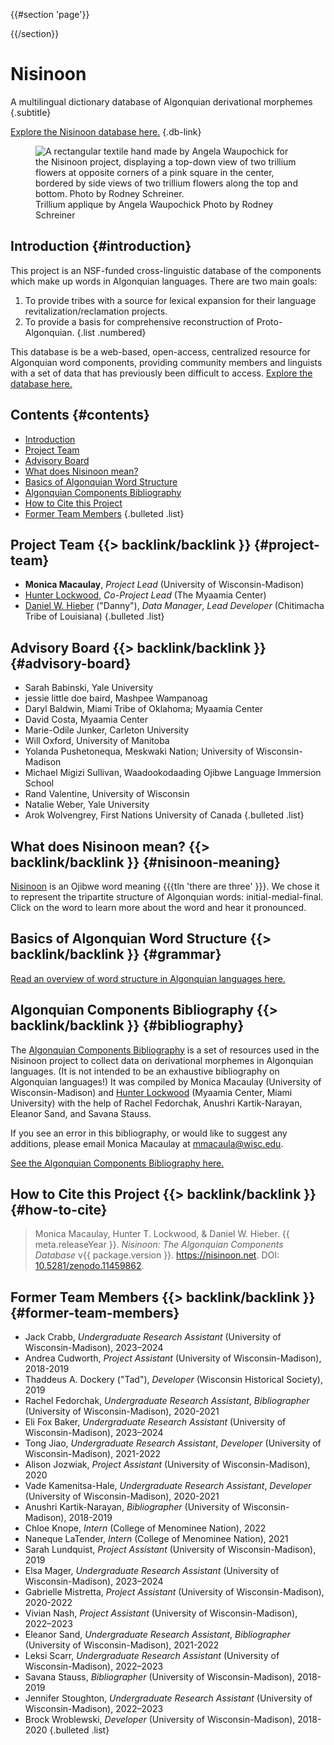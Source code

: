 {{#section 'page'}}
  <link rel=preload href=/images/textile.jpg as=image type=image/jpeg>
{{/section}}

# Nisinoon

A multilingual dictionary database of Algonquian derivational morphemes {.subtitle}

[Explore the Nisinoon database here.](/search) {.db-link}

<figure class=textile>
  <img alt='A rectangular textile hand made by Angela Waupochick for the Nisinoon project, displaying a top-down view of two trillium flowers at opposite corners of a pink square in the center, bordered by side views of two trillium flowers along the top and bottom. Photo by Rodney Schreiner.' src=/images/textile.jpg>
  <figcaption class=caption>
    <span>Trillium applique by Angela Waupochick</span>
    <span>Photo by Rodney Schreiner</span>
  </figcaption>
</figure>

<section class=intro>

## Introduction {#introduction}

This project is an NSF-funded cross-linguistic database of the components which make up words in Algonquian languages. There are two main goals:

1. To provide tribes with a source for lexical expansion for their language revitalization/reclamation projects.
2. To provide a basis for comprehensive reconstruction of Proto-Algonquian.
{.list .numbered}

This database is be a web-based, open-access, centralized resource for Algonquian word components, providing community members and linguists with a set of data that has previously been difficult to access. [Explore the database here.](/search)

</section>

## Contents {#contents}

- [Introduction](#introduction)
- [Project Team](#project-team)
- [Advisory Board](#advisory-board)
- [What does Nisinoon mean?](#nisinoon-meaning)
- [Basics of Algonquian Word Structure](#grammar)
- [Algonquian Components Bibliography](#bibliography)
- [How to Cite this Project](#how-to-cite)
- [Former Team Members](#former-team-members)
{.bulleted .list}

## Project Team {{> backlink/backlink }} {#project-team}

- **Monica Macaulay**, *Project Lead* (University of Wisconsin-Madison)
- [Hunter Lockwood][website-hunter], *Co-Project Lead* (The Myaamia Center)
- [Daniel W. Hieber][website-danny] ("Danny"), *Data Manager*, *Lead Developer* (Chitimacha Tribe of Louisiana)
{.bulleted .list}

## Advisory Board {{> backlink/backlink }} {#advisory-board}

- Sarah Babinski, Yale University
- jessie little doe baird, Mashpee Wampanoag
- Daryl Baldwin, Miami Tribe of Oklahoma; Myaamia Center
- David Costa, Myaamia Center
- Marie-Odile Junker, Carleton University
- Will Oxford, University of Manitoba
- Yolanda Pushetonequa, Meskwaki Nation; University of Wisconsin-Madison
- Michael Migizi Sullivan, Waadookodaading Ojibwe Language Immersion School
- Rand Valentine, University of Wisconsin
- Natalie Weber, Yale University
- Arok Wolvengrey, First Nations University of Canada
{.bulleted .list}

## What does Nisinoon mean? {{> backlink/backlink }} {#nisinoon-meaning}

[Nisinoon][nisinoon-entry] is an Ojibwe word meaning {{{tln 'there are three' }}}. We chose it to represent the tripartite structure of Algonquian words: initial-medial-final. Click on the word to learn more about the word and hear it pronounced.

## Basics of Algonquian Word Structure {{> backlink/backlink }} {#grammar}

[Read an overview of word structure in Algonquian languages here.](/grammar)

## Algonquian Components Bibliography {{> backlink/backlink }} {#bibliography}

The [Algonquian Components Bibliography](/bibliography) is a set of resources used in the Nisinoon project to collect data on derivational morphemes in Algonquian languages. (It is not intended to be an exhaustive bibliography on Algonquian languages!) It was compiled by Monica Macaulay (University of Wisconsin-Madison) and [Hunter Lockwood][website-hunter] (Myaamia Center, Miami University) with the help of Rachel Fedorchak, Anushri Kartik-Narayan, Eleanor Sand, and Savana Stauss.

If you see an error in this bibliography, or would like to suggest any additions, please email Monica Macaulay at [mmacaula@wisc.edu](mailto:mmacaula@wisc.edu).

[See the Algonquian Components Bibliography here.](/bibliography)

## How to Cite this Project {{> backlink/backlink }} {#how-to-cite}

> Monica Macaulay, Hunter T. Lockwood, & Daniel W. Hieber. {{ meta.releaseYear }}. <cite>Nisinoon: The Algonquian Components Database</cite> v{{ package.version }}. <https://nisinoon.net>. DOI: [10.5281/zenodo.11459862][data-doi].

## Former Team Members {{> backlink/backlink }} {#former-team-members}

- Jack Crabb, *Undergraduate Research Assistant* (University of Wisconsin-Madison), 2023–2024
- Andrea Cudworth, *Project Assistant* (University of Wisconsin-Madison), 2018-2019
- Thaddeus A. Dockery ("Tad"), *Developer* (Wisconsin Historical Society), 2019
- Rachel Fedorchak, *Undergraduate Research Assistant*, *Bibliographer* (University of Wisconsin-Madison), 2020-2021
- Eli Fox Baker, *Undergraduate Research Assistant* (University of Wisconsin-Madison), 2023–2024
- Tong Jiao, *Undergraduate Research Assistant*, *Developer* (University of Wisconsin-Madison), 2021-2022
- Alison Jozwiak, *Project Assistant* (University of Wisconsin-Madison), 2020
- Vade Kamenitsa-Hale, *Undergraduate Research Assistant*, *Developer* (University of Wisconsin-Madison), 2020-2021
- Anushri Kartik-Narayan, *Bibliographer* (University of Wisconsin-Madison), 2018-2019
- Chloe Knope, *Intern* (College of Menominee Nation), 2022
- Naneque LaTender, *Intern* (College of Menominee Nation), 2021
- Sarah Lundquist, *Project Assistant* (University of Wisconsin-Madison), 2019
- Elsa Mager, *Undergraduate Research Assistant* (University of Wisconsin-Madison), 2023–2024
- Gabrielle Mistretta, *Project Assistant* (University of Wisconsin-Madison), 2020-2022
- Vivian Nash, *Project Assistant* (University of Wisconsin-Madison), 2022–2023
- Eleanor Sand, *Undergraduate Research Assistant*, *Bibliographer* (University of Wisconsin-Madison), 2021-2022
- Leksi Scarr, *Undergraduate Research Assistant* (University of Wisconsin-Madison), 2022–2023
- Savana Stauss, *Bibliographer* (University of Wisconsin-Madison), 2018-2019
- Jennifer Stoughton, *Undergraduate Research Assistant* (University of Wisconsin-Madison), 2022–2023
- Brock Wroblewski, *Developer* (University of Wisconsin-Madison), 2018-2020
{.bulleted .list}

<!-- LINKS -->
[data-doi]:       https://doi.org/10.5281/zenodo.11459862
[nisinoon-entry]: https://ojibwe.lib.umn.edu/main-entry/nisinoon-vii
[website-danny]:  https://github.com/dwhieb
[website-hunter]: https://miamioh.edu/myaamia-center/about/staff-faculty-affiliates/lockwood/index.html
